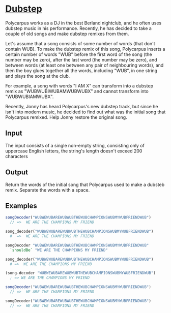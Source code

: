 # [Dubstep](https://www.codewars.com/kata/551dc350bf4e526099000ae5)
Polycarpus works as a DJ in the best Berland nightclub, and he often uses dubstep music in his performance. Recently, he has decided to take a couple of old songs and make dubstep remixes from them.

Let's assume that a song consists of some number of words (that don't contain WUB). To make the dubstep remix of this song, Polycarpus inserts a certain number of words "WUB" before the first word of the song (the number may be zero), after the last word (the number may be zero), and between words (at least one between any pair of neighbouring words), and then the boy glues together all the words, including "WUB", in one string and plays the song at the club.

For example, a song with words "I AM X" can transform into a dubstep remix as "WUBWUBIWUBAMWUBWUBX" and cannot transform into "WUBWUBIAMWUBX".

Recently, Jonny has heard Polycarpus's new dubstep track, but since he isn't into modern music, he decided to find out what was the initial song that Polycarpus remixed. Help Jonny restore the original song.

## Input
The input consists of a single non-empty string, consisting only of uppercase English letters, the string's length doesn't exceed 200 characters

## Output
Return the words of the initial song that Polycarpus used to make a dubsteb remix. Separate the words with a space.

## Examples

```javascript
songDecoder("WUBWEWUBAREWUBWUBTHEWUBCHAMPIONSWUBMYWUBFRIENDWUB")
  // =>  WE ARE THE CHAMPIONS MY FRIEND
```
```ruby
song_decoder("WUBWEWUBAREWUBWUBTHEWUBCHAMPIONSWUBMYWUBFRIENDWUB")
  #  =>  WE ARE THE CHAMPIONS MY FRIEND
```
```haskell
songDecoder "WUBWEWUBAREWUBWUBTHEWUBCHAMPIONSWUBMYWUBFRIENDWUB"
  `shouldBe` "WE ARE THE CHAMPIONS MY FRIEND"
```
```python
song_decoder("WUBWEWUBAREWUBWUBTHEWUBCHAMPIONSWUBMYWUBFRIENDWUB")
  # =>  WE ARE THE CHAMPIONS MY FRIEND
```
```clojure
(song-decoder "WUBWEWUBAREWUBWUBTHEWUBCHAMPIONSWUBMYWUBFRIENDWUB")
  ; => WE ARE THE CHAMPIONS MY FRIEND
```
```scala
songDecoder("WUBWEWUBAREWUBWUBTHEWUBCHAMPIONSWUBMYWUBFRIENDWUB")
  // =>  WE ARE THE CHAMPIONS MY FRIEND
```
```rust
songDecoder("WUBWEWUBAREWUBWUBTHEWUBCHAMPIONSWUBMYWUBFRIENDWUB")
  // =>  WE ARE THE CHAMPIONS MY FRIEND
```